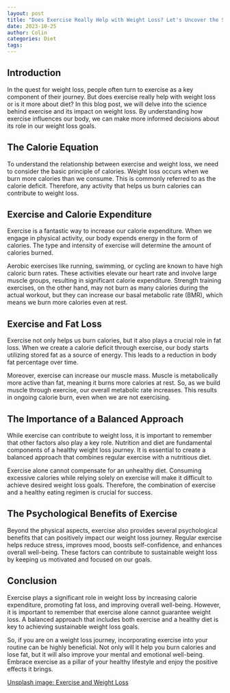 ```yaml
---
layout: post
title: "Does Exercise Really Help with Weight Loss? Let's Uncover the Science"
date: 2023-10-25
author: Colin
categories: Diet
tags: 
---
```


## Introduction

In the quest for weight loss, people often turn to exercise as a key component of their journey. But does exercise really help with weight loss or is it more about diet? In this blog post, we will delve into the science behind exercise and its impact on weight loss. By understanding how exercise influences our body, we can make more informed decisions about its role in our weight loss goals.

## The Calorie Equation

To understand the relationship between exercise and weight loss, we need to consider the basic principle of calories. Weight loss occurs when we burn more calories than we consume. This is commonly referred to as the calorie deficit. Therefore, any activity that helps us burn calories can contribute to weight loss.

## Exercise and Calorie Expenditure

Exercise is a fantastic way to increase our calorie expenditure. When we engage in physical activity, our body expends energy in the form of calories. The type and intensity of exercise will determine the amount of calories burned.

Aerobic exercises like running, swimming, or cycling are known to have high caloric burn rates. These activities elevate our heart rate and involve large muscle groups, resulting in significant calorie expenditure. Strength training exercises, on the other hand, may not burn as many calories during the actual workout, but they can increase our basal metabolic rate (BMR), which means we burn more calories even at rest.

## Exercise and Fat Loss

Exercise not only helps us burn calories, but it also plays a crucial role in fat loss. When we create a calorie deficit through exercise, our body starts utilizing stored fat as a source of energy. This leads to a reduction in body fat percentage over time.

Moreover, exercise can increase our muscle mass. Muscle is metabolically more active than fat, meaning it burns more calories at rest. So, as we build muscle through exercise, our overall metabolic rate increases. This results in ongoing calorie burn, even when we are not exercising.

## The Importance of a Balanced Approach

While exercise can contribute to weight loss, it is important to remember that other factors also play a key role. Nutrition and diet are fundamental components of a healthy weight loss journey. It is essential to create a balanced approach that combines regular exercise with a nutritious diet.

Exercise alone cannot compensate for an unhealthy diet. Consuming excessive calories while relying solely on exercise will make it difficult to achieve desired weight loss goals. Therefore, the combination of exercise and a healthy eating regimen is crucial for success.

## The Psychological Benefits of Exercise

Beyond the physical aspects, exercise also provides several psychological benefits that can positively impact our weight loss journey. Regular exercise helps reduce stress, improves mood, boosts self-confidence, and enhances overall well-being. These factors can contribute to sustainable weight loss by keeping us motivated and focused on our goals.

## Conclusion

Exercise plays a significant role in weight loss by increasing calorie expenditure, promoting fat loss, and improving overall well-being. However, it is important to remember that exercise alone cannot guarantee weight loss. A balanced approach that includes both exercise and a healthy diet is key to achieving sustainable weight loss goals.

So, if you are on a weight loss journey, incorporating exercise into your routine can be highly beneficial. Not only will it help you burn calories and lose fat, but it will also improve your mental and emotional well-being. Embrace exercise as a pillar of your healthy lifestyle and enjoy the positive effects it brings.

[Unsplash image: Exercise and Weight Loss](https://source.unsplash.com/1600x900/?exercise-weight-loss)